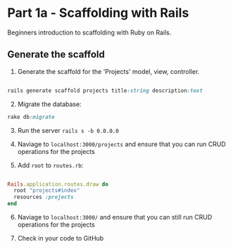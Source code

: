 # Part 1a - Scaffolding with Rails 

Beginners introduction to scaffolding with Ruby on Rails. 


## Generate the scaffold

1. Generate the scaffold for the 'Projects' model, view, controller. 

```ruby

rails generate scaffold projects title:string description:text

```

2. Migrate the database: 
```ruby
rake db:migrate
```

3. Run the server `rails s -b 0.0.0.0`

4. Naviage to `localhost:3000/projects` and ensure that you can run CRUD operations for the projects

5. Add `root` to `routes.rb`:

```ruby

Rails.application.routes.draw do
  root "projects#index"
  resources :projects
end

```

6. Naviage to `localhost:3000/` and ensure that you can still run CRUD operations for the projects

7. Check in your code to GitHub
